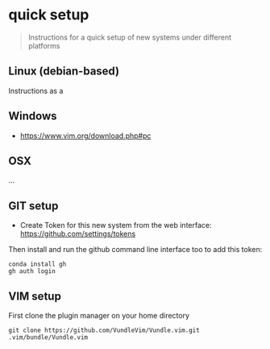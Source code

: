 # quick setup

> Instructions for a quick setup of new systems under different platforms

## Linux (debian-based)

Instructions as a 

## Windows 

- https://www.vim.org/download.php#pc

## OSX

...

## GIT setup

- Create Token for this new system from the web interface: https://github.com/settings/tokens

Then install and run the github command line interface too to add this token:
```
conda install gh
gh auth login
```

## VIM setup

First clone the plugin manager on your home directory
```
git clone https://github.com/VundleVim/Vundle.vim.git .vim/bundle/Vundle.vim
```


